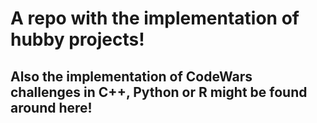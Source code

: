 # A repo with the implementation of hubby projects! 

## Also the implementation of CodeWars challenges in C++, Python or R might be found around here! 
